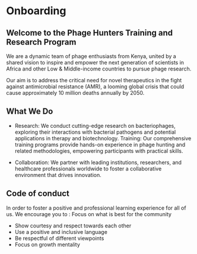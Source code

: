# Onboarding
## Welcome to the Phage Hunters Training and Research Program 
We are a dynamic team of phage enthusiasts from Kenya, united by a shared vision to inspire and empower the next generation of scientists in Africa and other Low & Middle-income countries to pursue phage research.

Our aim is to address the critical need for novel therapeutics in the fight against antimicrobial resistance (AMR), a looming global crisis that could cause approximately 10 million deaths annually by 2050.

## What We Do

* Research: We conduct cutting-edge research on bacteriophages, exploring their interactions with bacterial pathogens and potential applications in therapy and biotechnology.
Training: Our comprehensive training programs provide hands-on experience in phage hunting and related methodologies, empowering participants with practical skills.

* Collaboration: We partner with leading institutions, researchers, and healthcare professionals worldwide to foster a collaborative environment that drives innovation.

## Code of conduct
In order to foster a positive and professional learning experience for all of us. We encourage you to : Focus on what is best for the community

* Show courtesy and respect towards each other
* Use a positive and inclusive language
* Be respectful of different viewpoints
* Focus on growth mentality
